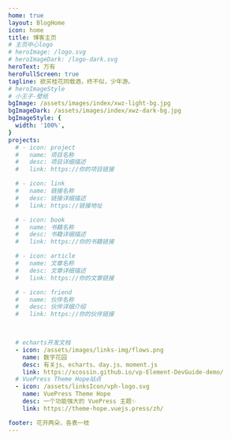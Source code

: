 ```yaml
---
home: true
layout: BlogHome
icon: home
title: 博客主页
# 主页中心logo
# heroImage: /logo.svg
# heroImageDark: /logo-dark.svg
heroText: 万有
heroFullScreen: true
tagline: 欲买桂花同载酒，终不似，少年游。
# heroImageStyle
# 小王子-壁纸
bgImage: /assets/images/index/xwz-light-bg.jpg
bgImageDark: /assets/images/index/xwz-dark-bg.jpg
bgImageStyle: {
  width: '100%',
}
projects:
  # - icon: project
  #   name: 项目名称
  #   desc: 项目详细描述
  #   link: https://你的项目链接

  # - icon: link
  #   name: 链接名称
  #   desc: 链接详细描述
  #   link: https://链接地址

  # - icon: book
  #   name: 书籍名称
  #   desc: 书籍详细描述
  #   link: https://你的书籍链接

  # - icon: article
  #   name: 文章名称
  #   desc: 文章详细描述
  #   link: https://你的文章链接

  # - icon: friend
  #   name: 伙伴名称
  #   desc: 伙伴详细介绍
  #   link: https://你的伙伴链接

  

  # echarts开发文档
  - icon: /assets/images/links-img/flows.png
    name: 数字花园
    desc: 有关js、echarts、day.js、moment.js
    link: https://xcossin.github.io/vp-Element-DevGuide-demo/
  # VuePress Theme Hope站点
  - icon: /assets/linksIcon/vph-logo.svg
    name: VuePress Theme Hope
    desc: 一个功能强大的 VuePress 主题✨
    link: https://theme-hope.vuejs.press/zh/

footer: 花开两朵，各表一枝
---
```


<!-- 这是一个博客主页的案例。

要使用此布局，你应该在页面前端设置 `layout: BlogHome` 和 `home: true`。

相关配置文档请见 [博客主页](https://theme-hope.vuejs.press/zh/guide/blog/home/)。 -->
